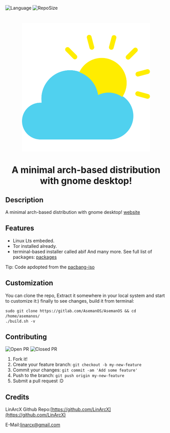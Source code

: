 ![Language](https://img.shields.io/github/languages/top/AsemanOS/AsemanOs.svg?style=flat-square) ![RepoSize](https://img.shields.io/github/repo-size/AsemanOS/AsemanOs.svg?style=flat-square)
<h1 align="center">
	<img width="400" src="assets/AsemanOs.svg" alt="AsemanOs">
	<br>
	<br>
    <p2>A minimal arch-based distribution with gnome desktop!</p2>
</h1>

## Description
A minimal arch-based distribution with gnome desktop! [website](https://asemanos.gitlab.io/)

## Features
* Linux Lts embeded.
* Tor installed already.
* terminal-based installer called abif
And many more. See full list of packages:
[packages]("https://asemanos.gitlab.io/packages.html")

Tip: Code apdopted from the [pacbang-iso](https://github.com/CarlDuff/pacbang-iso)

## Customization
You can clone the repo, Extract it somewhere in your local system and start to customize it:)
finally to see changes, build it from terminal:
```
sudo git clone https://gitlab.com/AsemanOS/AsemanOS && cd /home/asemanos/
./build.sh -v
```

## Contributing
![Open PR](https://img.shields.io/github/issues-pr-raw/AsemanOS/AsemanOs.svg?style=flat-square) ![Closed PR](https://img.shields.io/github/issues-pr-closed/AsemanOS/AsemanOs.svg?style=flat-square)
1. Fork it!
2. Create your feature branch: `git checkout -b my-new-feature`
3. Commit your changes: `git commit -am 'Add some feature'`
4. Push to the branch: `git push origin my-new-feature`
5. Submit a pull request :D


## Credits
LinArcX
Github Repo:[https://github.com/LinArcX](https://github.com/LinArcX)

E-Mail:linarcx@gmail.com

